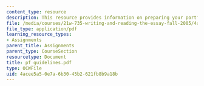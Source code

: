 ```yaml
---
content_type: resource
description: This resource provides information on preparing your portfolio for submission.
file: /media/courses/21w-735-writing-and-reading-the-essay-fall-2005/4acee5a50e7a6b3045b2621fb8b9a18b_pf_guidelines.pdf
file_type: application/pdf
learning_resource_types:
- Assignments
parent_title: Assignments
parent_type: CourseSection
resourcetype: Document
title: pf_guidelines.pdf
type: OCWFile
uid: 4acee5a5-0e7a-6b30-45b2-621fb8b9a18b
---
```


